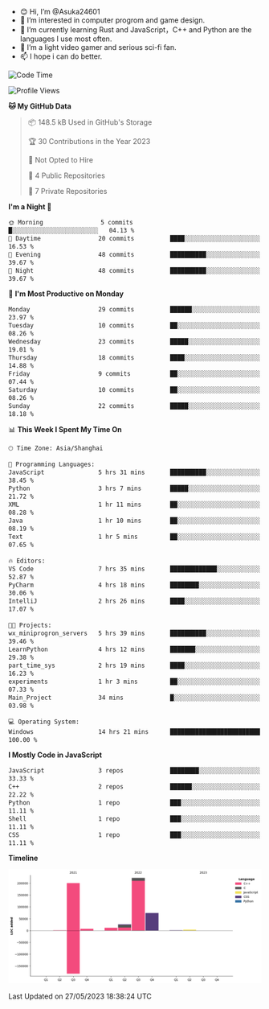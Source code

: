 - 😊 Hi, I’m @Asuka24601
- 👀 I’m interested in computer progrom and game design.
- 🌱 I’m currently learning Rust and JavaScript，C++ and Python are the languages I use most often.
- 💞️ I’m a light video gamer and serious sci-fi fan.
- 📫 I hope i can do better.

<!--START_SECTION:waka-->
![Code Time](http://img.shields.io/badge/Code%20Time-370%20hrs%2059%20mins-blue)

![Profile Views](http://img.shields.io/badge/Profile%20Views-4-blue)

**🐱 My GitHub Data** 

> 📦 148.5 kB Used in GitHub's Storage 
 > 
> 🏆 30 Contributions in the Year 2023
 > 
> 🚫 Not Opted to Hire
 > 
> 📜 4 Public Repositories 
 > 
> 🔑 7 Private Repositories 
 > 
**I'm a Night 🦉** 

```text
🌞 Morning                5 commits           █░░░░░░░░░░░░░░░░░░░░░░░░   04.13 % 
🌆 Daytime                20 commits          ████░░░░░░░░░░░░░░░░░░░░░   16.53 % 
🌃 Evening                48 commits          ██████████░░░░░░░░░░░░░░░   39.67 % 
🌙 Night                  48 commits          ██████████░░░░░░░░░░░░░░░   39.67 % 
```
📅 **I'm Most Productive on Monday** 

```text
Monday                   29 commits          ██████░░░░░░░░░░░░░░░░░░░   23.97 % 
Tuesday                  10 commits          ██░░░░░░░░░░░░░░░░░░░░░░░   08.26 % 
Wednesday                23 commits          █████░░░░░░░░░░░░░░░░░░░░   19.01 % 
Thursday                 18 commits          ████░░░░░░░░░░░░░░░░░░░░░   14.88 % 
Friday                   9 commits           ██░░░░░░░░░░░░░░░░░░░░░░░   07.44 % 
Saturday                 10 commits          ██░░░░░░░░░░░░░░░░░░░░░░░   08.26 % 
Sunday                   22 commits          █████░░░░░░░░░░░░░░░░░░░░   18.18 % 
```


📊 **This Week I Spent My Time On** 

```text
🕑︎ Time Zone: Asia/Shanghai

💬 Programming Languages: 
JavaScript               5 hrs 31 mins       ██████████░░░░░░░░░░░░░░░   38.45 % 
Python                   3 hrs 7 mins        █████░░░░░░░░░░░░░░░░░░░░   21.72 % 
XML                      1 hr 11 mins        ██░░░░░░░░░░░░░░░░░░░░░░░   08.28 % 
Java                     1 hr 10 mins        ██░░░░░░░░░░░░░░░░░░░░░░░   08.19 % 
Text                     1 hr 5 mins         ██░░░░░░░░░░░░░░░░░░░░░░░   07.65 % 

🔥 Editors: 
VS Code                  7 hrs 35 mins       █████████████░░░░░░░░░░░░   52.87 % 
PyCharm                  4 hrs 18 mins       ████████░░░░░░░░░░░░░░░░░   30.06 % 
IntelliJ                 2 hrs 26 mins       ████░░░░░░░░░░░░░░░░░░░░░   17.07 % 

🐱‍💻 Projects: 
wx_miniprogron_servers   5 hrs 39 mins       ██████████░░░░░░░░░░░░░░░   39.46 % 
LearnPython              4 hrs 12 mins       ███████░░░░░░░░░░░░░░░░░░   29.38 % 
part_time_sys            2 hrs 19 mins       ████░░░░░░░░░░░░░░░░░░░░░   16.23 % 
experiments              1 hr 3 mins         ██░░░░░░░░░░░░░░░░░░░░░░░   07.33 % 
Main_Project             34 mins             █░░░░░░░░░░░░░░░░░░░░░░░░   03.98 % 

💻 Operating System: 
Windows                  14 hrs 21 mins      █████████████████████████   100.00 % 
```

**I Mostly Code in JavaScript** 

```text
JavaScript               3 repos             ████████░░░░░░░░░░░░░░░░░   33.33 % 
C++                      2 repos             ██████░░░░░░░░░░░░░░░░░░░   22.22 % 
Python                   1 repo              ███░░░░░░░░░░░░░░░░░░░░░░   11.11 % 
Shell                    1 repo              ███░░░░░░░░░░░░░░░░░░░░░░   11.11 % 
CSS                      1 repo              ███░░░░░░░░░░░░░░░░░░░░░░   11.11 % 
```



**Timeline**

![Lines of Code chart](https://raw.githubusercontent.com/Asuka24601/Asuka24601/main/assets/bar_graph.png)


 Last Updated on 27/05/2023 18:38:24 UTC
<!--END_SECTION:waka-->
